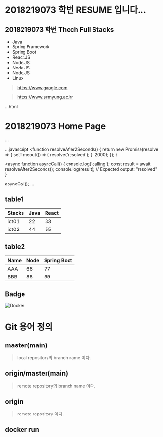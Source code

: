 # 2018219073 학번 RESUME 입니다... 

## 2018219073 학번 Thech Full Stacks
- Java
- Spring Framework
- Spring Boot
- React.JS
- Node.JS
- Node.JS
- Node.JS
- Linux

>https://www.google.com 

>https://www.semyung.ac.kr

...html
<!DOCTYPE html>
<html lang="en">
<head>
    <meta charset="UTF-8">
    <meta http-equiv="X-UA-Compatible" content="IE=edge">
    <meta name="viewport" content="width=device-width, initial-scale=1.0">
    <title>Document</title>
</head>
<body>
    <h1>2018219073 Home Page</h1>
    
</body>
</html>
...

...javascript
<function resolveAfter2Seconds() {
  return new Promise(resolve => {
    setTimeout(() => {
      resolve('resolved');
    }, 2000);
  });
}

<async function asyncCall() {
  console.log('calling');
  const result = await resolveAfter2Seconds();
  console.log(result);
  // Expected output: "resolved"
}

asyncCall();
...

## table1
| Stacks | Java | React |
| ------ | ---- | ----- |
| ict01  | 22   | 33    |
| ict02  | 44   | 55    | 

## table2
| Name | Node | Spring Boot |
| ---- | ---- | ----------- |
| AAA  | 66   | 77          |
| BBB  | 88   | 99          |

## Badge
<img alt="Docker" src="https://img.shields.io/badge/Docker-007ACC?style=for-the-badge&logo=Docker&logoColor=white"/>

# Git 용어 정의

## master(main)
> local repository의 branch name 이다.

 ## origin/master(main)
 > remote repository의 branch name 이다.

 ## origin
 > remote repository 이다.

 ## docker run <options>